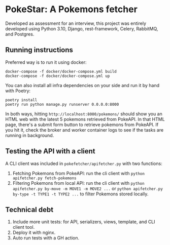 # PokeStar: A Pokemons fetcher

Developed as assessment for an interview, this project was entirely developed using Python 3.10, Django, rest-framework, Celery, RabbitMQ, and Postgres.

## Running instructions

Preferred way is to run it using docker:

```
docker-compose -f docker/docker-compose.yml build
docker-compose -f docker/docker-compose.yml up
```

You can also install all infra dependencies on your side and run it by hand with Poetry:

```
poetry install
poetry run python manage.py runserver 0.0.0.0:8000
```

In both ways, hitting `http://localhost:8000/pokemons/` should show you an HTML web with the latest 5 pokemons retrieved from PokeAPI.
In that HTML page, there's a submit form button to retrieve pokemons from PokeAPI. If you hit it, check the broker and worker container logs to see if the tasks are running in background.

## Testing the API with a client

A CLI client was included in `pokefetcher/apifetcher.py` with two functions:

1. Fetching Pokemons from PokeAPI: run the cli client with `python apifetcher.py fetch-pokemons`
2. Filtering Pokemons from local API: run the cli client with `python apifetcher.py by-move -m MOVE1 -m MOVE2 ...` or `python apifetcher.py by-type -t TYPE1 -t TYPE2 ...` to filter Pokemons stored locally.

## Technical debt

1. Include more unit tests: for API, serializers, views, template, and CLI client tool.
2. Deploy it with nginx.
3. Auto run tests with a GH action.
